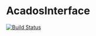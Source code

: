 # AcadosInterface

[![Build Status](https://github.com/baggepinnen/AcadosInterface.jl/actions/workflows/CI.yml/badge.svg?branch=main)](https://github.com/baggepinnen/AcadosInterface.jl/actions/workflows/CI.yml?query=branch%3Amain)
